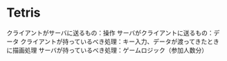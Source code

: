 # Tetris
クライアントがサーバに送るもの：操作
サーバがクライアントに送るもの：データ
クライアントが持っているべき処理：キー入力、データが渡ってきたときに描画処理
サーバが持っているべき処理：ゲームロジック（参加人数分）
